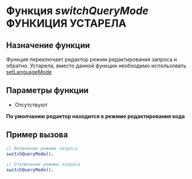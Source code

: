 # Функция *switchQueryMode* **ФУНКИЦИЯ УСТАРЕЛА**
## Назначение функции
Функция переключает редактор режим редактирования запроса и обратно.
Устарела, вместо данной функции необходимо использовать [setLanguageMode](set_language_mode.md)

## Параметры функции
* Отсутствуют

**По умолчанию редактор находится в режиме редактирования кода**

## Пример вызова
```javascript
// Включение режима запроса
switchQueryMode();

// Отключение режима запроса
switchQueryMode();
```